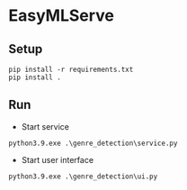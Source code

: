 # EasyMLServe

## Setup

```
pip install -r requirements.txt
pip install .
```

## Run

- Start service

```
python3.9.exe .\genre_detection\service.py
```

- Start user interface

```
python3.9.exe .\genre_detection\ui.py
```
